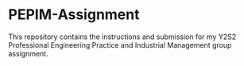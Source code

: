 # PEPIM-Assignment
This repository contains the instructions and submission for my Y2S2 Professional Engineering Practice and Industrial Management group assignment.
